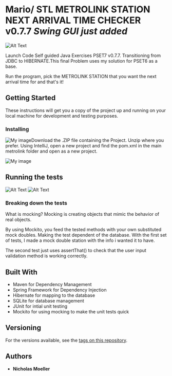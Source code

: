 
# Mario/ STL METROLINK STATION NEXT ARRIVAL TIME CHECKER v0.7.7 *Swing GUI just added*

![Alt Text](https://i.imgur.com/8FgOAd5.gif)

Launch Code Self guided Java Exercises PSET7 v0.7.7. Transitioning from JDBC to HIBERNATE.This final Problem uses my solution for PSET6 as a base.

Run the program, pick the METROLINK STATION that you want the next arrival time for and that's it!

## Getting Started

These instructions will get you a copy of the project up and running on your local machine for development and testing purposes.

### Installing

![My image](https://i.imgur.com/cZ1E7M8.jpg)Download the .ZIP file containing the Project. Unzip where you prefer. Using IntelliJ, open a new project and find the pom.xml in the main metrolink folder and open as a new project. 

![My image](https://i.imgur.com/UIFmtYx.jpg)


## Running the tests
![Alt Text](https://i.imgur.com/lOo1WVX.gif)
![Alt Text](https://i.imgur.com/cYlTgF1.gif)
### Breaking down the tests
What is mocking?
Mocking is creating objects that mimic the behavior of real objects.

By using Mockito, you feed the tested methods with your own substituted mock doubles. Making the test dependent of the database. With the first set of tests, I made a mock double station with the info i wanted it to have.

The second test just uses assertThat() to check that the user input validation method is working correctly.


## Built With

* Maven for Dependency Management
* Spring Framework for Dependency Injection
* Hibernate for mapping to the database
* SQLite for database management
* JUnit for intial unit testing
* Mockito for using mocking to make the unit tests quick

## Versioning

For the versions available, see the [tags on this repository](https://github.com/nickmoel/mario/tags). 

## Authors

* **Nicholas Moeller** 


